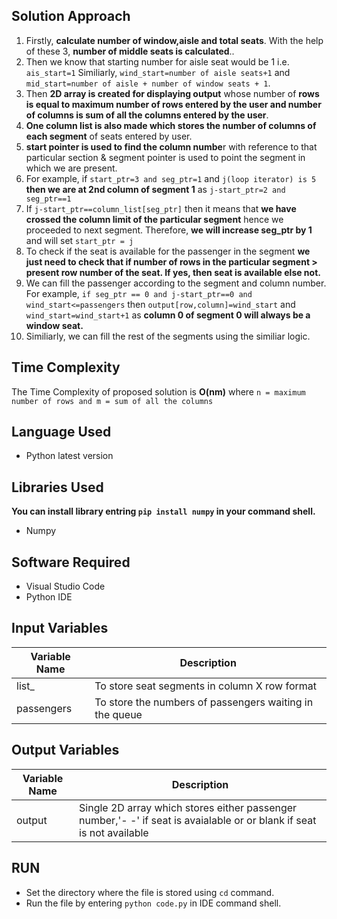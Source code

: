 ## Solution Approach
1) Firstly, **calculate number of window,aisle and total seats**. With the help of these 3, **number of middle seats is calculated**..
2) Then we know that starting number for aisle seat would be 1 i.e. `ais_start=1`
Similiarly, `wind_start=number of aisle seats+1` and `mid_start=number of aisle + number of window seats + 1`.
3) Then **2D array is created for displaying output** whose number of **rows is equal to maximum number of rows entered by the user and number of columns is sum of all the columns entered by the user**.
4) **One column list is also made which stores the number of columns of each segment** of seats entered by user.
5) **start pointer is used to find the column numbe**r with reference to that particular section & segment pointer is used to point the segment in which we are present.
6) For example, if `start_ptr=3 and seg_ptr=1` and `j(loop iterator) is 5` **then we are at 2nd column of segment 1** as `j-start_ptr=2 and seg_ptr==1`
7) If `j-start_ptr==column_list[seg_ptr]` then it means that **we have crossed the column limit of the particular segment** hence we proceeded to next segment. Therefore, **we will increase seg_ptr by 1** and will set `start_ptr = j`
8) To check if the seat is available for the passenger in the segment **we just need to check that if number of rows in the particular segment > present row number of the seat. If yes, then seat is available else not.**
9) We can fill the passenger according to the segment and column number. For example, `if seg_ptr == 0 and j-start_ptr==0 and wind_start<=passengers` then `output[row,column]=wind_start` and `wind_start=wind_start+1` as **column 0 of segment 0 will always be a window seat.**
8) Similiarly, we can fill the rest of the segments using the similiar logic.

## Time Complexity
The Time Complexity of proposed solution is **O(nm)** where `n = maximum number of rows and m = sum of all the columns`

## Language Used
- Python latest version

## Libraries Used
**You can install library entring `pip install numpy` in your command shell.**
- Numpy

## Software Required

- Visual Studio Code
- Python IDE

## Input Variables 

| Variable Name | Description |
| ------ | ------ |
| list_ | To store seat segments in column X row format |
| passengers |  To store the numbers of passengers waiting in the queue  |

## Output Variables

| Variable Name | Description |
| ------ | ------ |
| output | Single 2D array which stores either passenger number,'- -' if seat is avaialable or or blank if seat is not available  |

## RUN

- Set the directory where the file is stored using `cd` command.
- Run the file by entering `python code.py` in IDE command shell.
